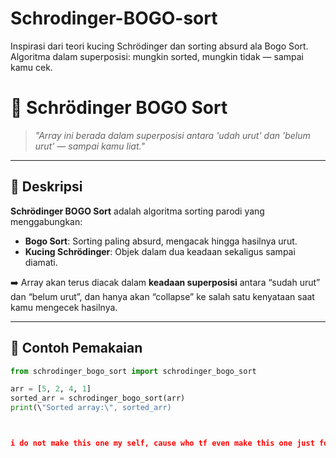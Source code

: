 # Schrodinger-BOGO-sort
Inspirasi dari teori kucing Schrödinger dan sorting absurd ala Bogo Sort. Algoritma dalam superposisi: mungkin sorted, mungkin tidak — sampai kamu cek.
# 🧪 Schrödinger BOGO Sort

> _"Array ini berada dalam superposisi antara 'udah urut' dan 'belum urut' — sampai kamu liat."_

---

## 🎯 Deskripsi

**Schrödinger BOGO Sort** adalah algoritma sorting parodi yang menggabungkan:

- **Bogo Sort**: Sorting paling absurd, mengacak hingga hasilnya urut.
- **Kucing Schrödinger**: Objek dalam dua keadaan sekaligus sampai diamati.

➡️ Array akan terus diacak dalam **keadaan superposisi** antara “sudah urut” dan “belum urut”, dan hanya akan “collapse” ke salah satu kenyataan saat kamu mengecek hasilnya.

---

## 🧪 Contoh Pemakaian

```python
from schrodinger_bogo_sort import schrodinger_bogo_sort

arr = [5, 2, 4, 1]
sorted_arr = schrodinger_bogo_sort(arr)
print(\"Sorted array:\", sorted_arr)



i do not make this one my self, cause who tf even make this one just for bunch of shit. i use AI for ts🥀
